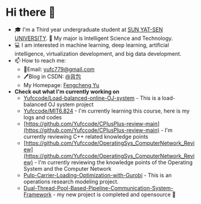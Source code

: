 # Hi there 👋

- 🎓 I'm a Third year undergraduate student at [SUN YAT-SEN UNIVERSITY](https://www.sysu.edu.cn/). 🧱 My major is Intelligent Science and Technology.
- 💻 I am interested in machine learning, deep learning, artificial intelligence, virtualization development, and big data development.
- 📫 How to reach me:
  - 📮Email:  yufc779@gmail.com
  - 🖊️Blog in CSDN: [@背包](https://blog.csdn.net/Yu_Cblog)
  - My Homepage: [Fengcheng Yu](https://yufccode.github.io)
- **Check out what I'm currently working on**
  - [Yufccode/Load-balanced-online-OJ-system](https://github.com/Yufccode/Load-balanced-online-OJ-system) - This is a load-balanced OJ system project
  - [Yufccode/MIT6.824](https://github.com/Yufccode/MIT6.824) - I'm currently learning this course, here is my logs and codes
  - [https://github.com/Yufccode/CPlusPlus-review-main](https://github.com/Yufccode/CPlusPlus-review-main) - I'm currently reviewing C++ related knowledge points
  - [https://github.com/Yufccode/OperatingSys_ComputerNetwork_Review](https://github.com/Yufccode/OperatingSys_ComputerNetwork_Review) - I'm currently reviewing the knowledge points of the Operating System and the Computer Network
  - [Pulp-Carrier-Loading-Optimization-with-Gurobi](https://github.com/Yufccode/Pulp-Carrier-Loading-Optimization-with-Gurobi) - This is an operations research modeling project.
  - [Dual-Thread-Pool-Based-Pipeline-Communication-System-Framework](https://github.com/Yufccode/Dual-Thread-Pool-Based-Pipeline-Communication-System-Framework) - my new project is completed and opensource 🎉

